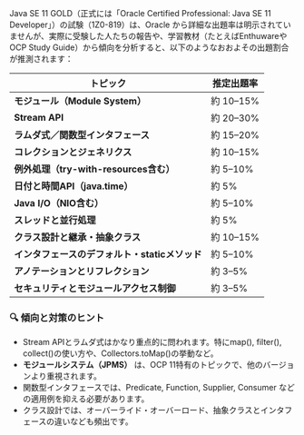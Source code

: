Java SE 11 GOLD（正式には「Oracle Certified Professional: Java SE 11 Developer」）の試験（1Z0-819）は、Oracle から詳細な出題率は明示されていませんが、実際に受験した人たちの報告や、学習教材（たとえばEnthuwareやOCP Study Guide）から傾向を分析すると、以下のようなおおよその出題割合が推測されます：

| トピック                           | 推定出題率    |
| ------------------------------ | -------- |
| **モジュール（Module System）**       | 約 10–15% |
| **Stream API**                 | 約 20–30% |
| **ラムダ式／関数型インタフェース**            | 約 15–20% |
| **コレクションとジェネリクス**              | 約 10–15% |
| **例外処理（try-with-resources含む）** | 約 5–10%  |
| **日付と時間API（java.time）**        | 約 5%     |
| **Java I/O（NIO含む）**            | 約 5–10%  |
| **スレッドと並行処理**                  | 約 5%     |
| **クラス設計と継承・抽象クラス**             | 約 10–15% |
| **インタフェースのデフォルト・staticメソッド**   | 約 5–10%  |
| **アノテーションとリフレクション**            | 約 3–5%   |
| **セキュリティとモジュールアクセス制御**         | 約 3–5%   |

### 🔍 傾向と対策のヒント
 - Stream APIとラムダ式はかなり重点的に問われます。特にmap(), filter(), collect()の使い方や、Collectors.toMap()の挙動など。
 - **モジュールシステム（JPMS）** は、OCP 11特有のトピックで、他のバージョンより重視されます。
 - 関数型インタフェースでは、Predicate, Function, Supplier, Consumer などの適用例を抑える必要があります。
 - クラス設計では、オーバーライド・オーバーロード、抽象クラスとインタフェースの違いなども頻出です。